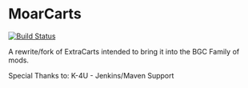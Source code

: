 # MoarCarts
[![Build Status](http://jenkins.k-4u.nl/buildStatus/icon?job=MoarCarts)](http://jenkins.k-4u.nl/job/MoarCarts/)

A rewrite/fork of ExtraCarts intended to bring it into the BGC Family of mods.

Special Thanks to:
K-4U - Jenkins/Maven Support
